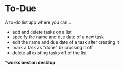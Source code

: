 # To-Due
A to-do list app where you can...

- add and delete tasks on a list
- specify the name and due date of a new task
- edit the name and due date of a task after creating it
- mark a task as "done" by crossing it off
- delete all existing tasks off of the list

\***works best on desktop**

